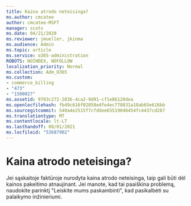 ```yaml
---
title: Kaina atrodo neteisinga?
ms.author: cmcatee
author: cmcatee-MSFT
manager: scotv
ms.date: 04/21/2020
ms.reviewer: jmueller, jkinma
ms.audience: Admin
ms.topic: article
ms.service: o365-administration
ROBOTS: NOINDEX, NOFOLLOW
localization_priority: Normal
ms.collection: Adm_O365
ms.custom:
- commerce_billing
- "473"
- "1500027"
ms.assetid: 9703c272-2836-4ca2-9d91-cf1e86120dea
ms.openlocfilehash: fb49c616f02058e4fe4ec778831a10ab65e616bb
ms.sourcegitcommit: 540a4e2515f7cfddee65519046454fc4437cd287
ms.translationtype: MT
ms.contentlocale: lt-LT
ms.lasthandoff: 08/01/2021
ms.locfileid: "53687902"
---
```

# <a name="price-doesnt-look-correct"></a>Kaina atrodo neteisinga?

Jei sąskaitoje faktūroje nurodyta kaina atrodo neteisinga, taip gali būti dėl kainos pakeitimo atnaujinant. Jei manote, kad tai paaiškina problemą, naudokite parinktį "Leiskite mums paskambinti", kad pasikalbėti su palaikymo inžinieriumi.
